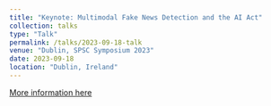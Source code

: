 ```yaml
---
title: "Keynote: Multimodal Fake News Detection and the AI Act"
collection: talks
type: "Talk"
permalink: /talks/2023-09-18-talk
venue: "Dublin, SPSC Symposium 2023"
date: 2023-09-18
location: "Dublin, Ireland"
---
```


[More information here](https://spsc-symposium2023.mobileds.de/)


